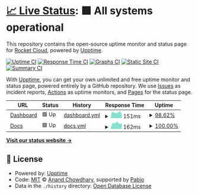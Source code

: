 # [📈 Live Status](https://status.tryrocket.cloud): <!--live status--> **🟩 All systems operational**

This repository contains the open-source uptime monitor and status page for [Rocket Cloud](https://tryrocket.cloud), powered by [Upptime](https://github.com/upptime/upptime).

[![Uptime CI](https://github.com/tryrocket-cloud/upptime/workflows/Uptime%20CI/badge.svg)](https://github.com/tryrocket-cloud/upptime/actions?query=workflow%3A%22Uptime+CI%22)
[![Response Time CI](https://github.com/tryrocket-cloud/upptime/workflows/Response%20Time%20CI/badge.svg)](https://github.com/tryrocket-cloud/upptime/actions?query=workflow%3A%22Response+Time+CI%22)
[![Graphs CI](https://github.com/tryrocket-cloud/upptime/workflows/Graphs%20CI/badge.svg)](https://github.com/tryrocket-cloud/upptime/actions?query=workflow%3A%22Graphs+CI%22)
[![Static Site CI](https://github.com/tryrocket-cloud/upptime/workflows/Static%20Site%20CI/badge.svg)](https://github.com/tryrocket-cloud/upptime/actions?query=workflow%3A%22Static+Site+CI%22)
[![Summary CI](https://github.com/tryrocket-cloud/upptime/workflows/Summary%20CI/badge.svg)](https://github.com/tryrocket-cloud/upptime/actions?query=workflow%3A%22Summary+CI%22)

With [Upptime](https://upptime.js.org), you can get your own unlimited and free uptime monitor and status page, powered entirely by a GitHub repository. We use [Issues](https://github.com/tryrocket-cloud/upptime/issues) as incident reports, [Actions](https://github.com/tryrocket-cloud/upptime/actions) as uptime monitors, and [Pages](https://status.tryrocket.cloud) for the status page.

<!--start: status pages-->
<!-- This summary is generated by Upptime (https://github.com/upptime/upptime) -->
<!-- Do not edit this manually, your changes will be overwritten -->
<!-- prettier-ignore -->
| URL | Status | History | Response Time | Uptime |
| --- | ------ | ------- | ------------- | ------ |
| <img alt="" src="https://icons.duckduckgo.com/ip3/tryrocket.cloud.ico" height="13"> [Dashboard](https://tryrocket.cloud) | 🟩 Up | [dashboard.yml](https://github.com/tryrocket-cloud/upptime/commits/HEAD/history/dashboard.yml) | <details><summary><img alt="Response time graph" src="./graphs/dashboard/response-time-week.png" height="20"> 151ms</summary><br><a href="https://status.tryrocket.cloud/history/dashboard"><img alt="Response time 158" src="https://img.shields.io/endpoint?url=https%3A%2F%2Fraw.githubusercontent.com%2Ftryrocket-cloud%2Fupptime%2FHEAD%2Fapi%2Fdashboard%2Fresponse-time.json"></a><br><a href="https://status.tryrocket.cloud/history/dashboard"><img alt="24-hour response time 174" src="https://img.shields.io/endpoint?url=https%3A%2F%2Fraw.githubusercontent.com%2Ftryrocket-cloud%2Fupptime%2FHEAD%2Fapi%2Fdashboard%2Fresponse-time-day.json"></a><br><a href="https://status.tryrocket.cloud/history/dashboard"><img alt="7-day response time 151" src="https://img.shields.io/endpoint?url=https%3A%2F%2Fraw.githubusercontent.com%2Ftryrocket-cloud%2Fupptime%2FHEAD%2Fapi%2Fdashboard%2Fresponse-time-week.json"></a><br><a href="https://status.tryrocket.cloud/history/dashboard"><img alt="30-day response time 158" src="https://img.shields.io/endpoint?url=https%3A%2F%2Fraw.githubusercontent.com%2Ftryrocket-cloud%2Fupptime%2FHEAD%2Fapi%2Fdashboard%2Fresponse-time-month.json"></a><br><a href="https://status.tryrocket.cloud/history/dashboard"><img alt="1-year response time 158" src="https://img.shields.io/endpoint?url=https%3A%2F%2Fraw.githubusercontent.com%2Ftryrocket-cloud%2Fupptime%2FHEAD%2Fapi%2Fdashboard%2Fresponse-time-year.json"></a></details> | <details><summary><a href="https://status.tryrocket.cloud/history/dashboard">98.62%</a></summary><a href="https://status.tryrocket.cloud/history/dashboard"><img alt="All-time uptime 99.27%" src="https://img.shields.io/endpoint?url=https%3A%2F%2Fraw.githubusercontent.com%2Ftryrocket-cloud%2Fupptime%2FHEAD%2Fapi%2Fdashboard%2Fuptime.json"></a><br><a href="https://status.tryrocket.cloud/history/dashboard"><img alt="24-hour uptime 98.20%" src="https://img.shields.io/endpoint?url=https%3A%2F%2Fraw.githubusercontent.com%2Ftryrocket-cloud%2Fupptime%2FHEAD%2Fapi%2Fdashboard%2Fuptime-day.json"></a><br><a href="https://status.tryrocket.cloud/history/dashboard"><img alt="7-day uptime 98.62%" src="https://img.shields.io/endpoint?url=https%3A%2F%2Fraw.githubusercontent.com%2Ftryrocket-cloud%2Fupptime%2FHEAD%2Fapi%2Fdashboard%2Fuptime-week.json"></a><br><a href="https://status.tryrocket.cloud/history/dashboard"><img alt="30-day uptime 99.27%" src="https://img.shields.io/endpoint?url=https%3A%2F%2Fraw.githubusercontent.com%2Ftryrocket-cloud%2Fupptime%2FHEAD%2Fapi%2Fdashboard%2Fuptime-month.json"></a><br><a href="https://status.tryrocket.cloud/history/dashboard"><img alt="1-year uptime 99.27%" src="https://img.shields.io/endpoint?url=https%3A%2F%2Fraw.githubusercontent.com%2Ftryrocket-cloud%2Fupptime%2FHEAD%2Fapi%2Fdashboard%2Fuptime-year.json"></a></details>
| <img alt="" src="https://icons.duckduckgo.com/ip3/docs.tryrocket.cloud.ico" height="13"> [Docs](https://docs.tryrocket.cloud) | 🟩 Up | [docs.yml](https://github.com/tryrocket-cloud/upptime/commits/HEAD/history/docs.yml) | <details><summary><img alt="Response time graph" src="./graphs/docs/response-time-week.png" height="20"> 162ms</summary><br><a href="https://status.tryrocket.cloud/history/docs"><img alt="Response time 162" src="https://img.shields.io/endpoint?url=https%3A%2F%2Fraw.githubusercontent.com%2Ftryrocket-cloud%2Fupptime%2FHEAD%2Fapi%2Fdocs%2Fresponse-time.json"></a><br><a href="https://status.tryrocket.cloud/history/docs"><img alt="24-hour response time 188" src="https://img.shields.io/endpoint?url=https%3A%2F%2Fraw.githubusercontent.com%2Ftryrocket-cloud%2Fupptime%2FHEAD%2Fapi%2Fdocs%2Fresponse-time-day.json"></a><br><a href="https://status.tryrocket.cloud/history/docs"><img alt="7-day response time 162" src="https://img.shields.io/endpoint?url=https%3A%2F%2Fraw.githubusercontent.com%2Ftryrocket-cloud%2Fupptime%2FHEAD%2Fapi%2Fdocs%2Fresponse-time-week.json"></a><br><a href="https://status.tryrocket.cloud/history/docs"><img alt="30-day response time 162" src="https://img.shields.io/endpoint?url=https%3A%2F%2Fraw.githubusercontent.com%2Ftryrocket-cloud%2Fupptime%2FHEAD%2Fapi%2Fdocs%2Fresponse-time-month.json"></a><br><a href="https://status.tryrocket.cloud/history/docs"><img alt="1-year response time 162" src="https://img.shields.io/endpoint?url=https%3A%2F%2Fraw.githubusercontent.com%2Ftryrocket-cloud%2Fupptime%2FHEAD%2Fapi%2Fdocs%2Fresponse-time-year.json"></a></details> | <details><summary><a href="https://status.tryrocket.cloud/history/docs">100.00%</a></summary><a href="https://status.tryrocket.cloud/history/docs"><img alt="All-time uptime 100.00%" src="https://img.shields.io/endpoint?url=https%3A%2F%2Fraw.githubusercontent.com%2Ftryrocket-cloud%2Fupptime%2FHEAD%2Fapi%2Fdocs%2Fuptime.json"></a><br><a href="https://status.tryrocket.cloud/history/docs"><img alt="24-hour uptime 100.00%" src="https://img.shields.io/endpoint?url=https%3A%2F%2Fraw.githubusercontent.com%2Ftryrocket-cloud%2Fupptime%2FHEAD%2Fapi%2Fdocs%2Fuptime-day.json"></a><br><a href="https://status.tryrocket.cloud/history/docs"><img alt="7-day uptime 100.00%" src="https://img.shields.io/endpoint?url=https%3A%2F%2Fraw.githubusercontent.com%2Ftryrocket-cloud%2Fupptime%2FHEAD%2Fapi%2Fdocs%2Fuptime-week.json"></a><br><a href="https://status.tryrocket.cloud/history/docs"><img alt="30-day uptime 100.00%" src="https://img.shields.io/endpoint?url=https%3A%2F%2Fraw.githubusercontent.com%2Ftryrocket-cloud%2Fupptime%2FHEAD%2Fapi%2Fdocs%2Fuptime-month.json"></a><br><a href="https://status.tryrocket.cloud/history/docs"><img alt="1-year uptime 100.00%" src="https://img.shields.io/endpoint?url=https%3A%2F%2Fraw.githubusercontent.com%2Ftryrocket-cloud%2Fupptime%2FHEAD%2Fapi%2Fdocs%2Fuptime-year.json"></a></details>

<!--end: status pages-->

[**Visit our status website →**](https://status.tryrocket.cloud)

## 📄 License

- Powered by: [Upptime](https://github.com/upptime/upptime)
- Code: [MIT](./LICENSE) © [Anand Chowdhary](https://anandchowdhary.com), supported by [Pabio](https://pabio.com)
- Data in the `./history` directory: [Open Database License](https://opendatacommons.org/licenses/odbl/1-0/)
